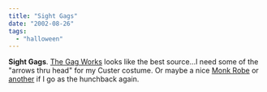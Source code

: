 ```yaml
---
title: "Sight Gags"
date: "2002-08-26"
tags: 
  - "halloween"
---
```


**Sight Gags**. [The Gag Works](http://www.gagworks.com/index.htm) looks like the best source...I need some of the "arrows thru head" for my Custer costume. Or maybe a nice [Monk Robe](http://www.garbtheworld.knownworldweb.com/monks.html) or [another](http://www.imperialweapons.com/costumes/8-234.html) if I go as the hunchback again.
